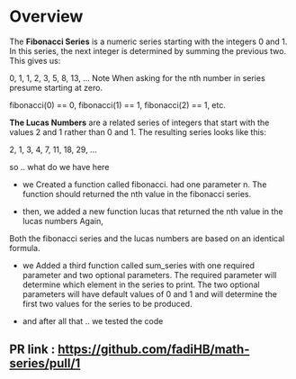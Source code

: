 # Overview

The **Fibonacci Series** is a numeric series starting with the integers 0 and 1. In this series, the next integer is determined by summing the previous two. This gives us:

0, 1, 1, 2, 3, 5, 8, 13, ...
Note When asking for the nth number in series presume starting at zero.

fibonacci(0) == 0, fibonacci(1) == 1, fibonacci(2) == 1, etc.

**The Lucas Numbers** are a related series of integers that start with the values 2 and 1 rather than 0 and 1. The resulting series looks like this:

2, 1, 3, 4, 7, 11, 18, 29, ...


so .. what do we have here

* we Created a function called fibonacci. had one parameter n. The function should returned the nth value in the fibonacci series. 

* then, we added a new function lucas that returned the nth value in the lucas numbers Again,

Both the fibonacci series and the lucas numbers are based on an identical formula.
* we  Added a third function called sum_series with one required parameter and two optional parameters.
The required parameter will determine which element in the series to print.
The two optional parameters will have default values of 0 and 1 and will determine the first two values for the series to be produced.

* and after all that .. we tested the code



## PR link : https://github.com/fadiHB/math-series/pull/1

